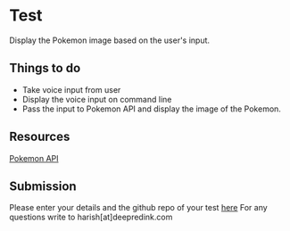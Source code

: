 # Test

Display the Pokemon image based on the user's input. 

## Things to do

- Take voice input from user
- Display the voice input on command line 
- Pass the input to Pokemon API and display the image of the Pokemon.

## Resources

[Pokemon API](http://pokeapi.co/)

## Submission

Please enter your details and the github repo of your test [here](http://deepredink.in/demos/mec)
For any questions write to harish[at]deepredink.com
